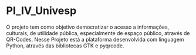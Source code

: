 # PI_IV_Univesp
O projeto tem como objetivo democratizar o acesso a informações, culturais, de utilidade pública, especialmente de espaço público, através de QR-Codes. Nesse Projeto está a plataforma desenvolvida com linguagem Python, através das bibliotecas GTK e pyqrcode.
